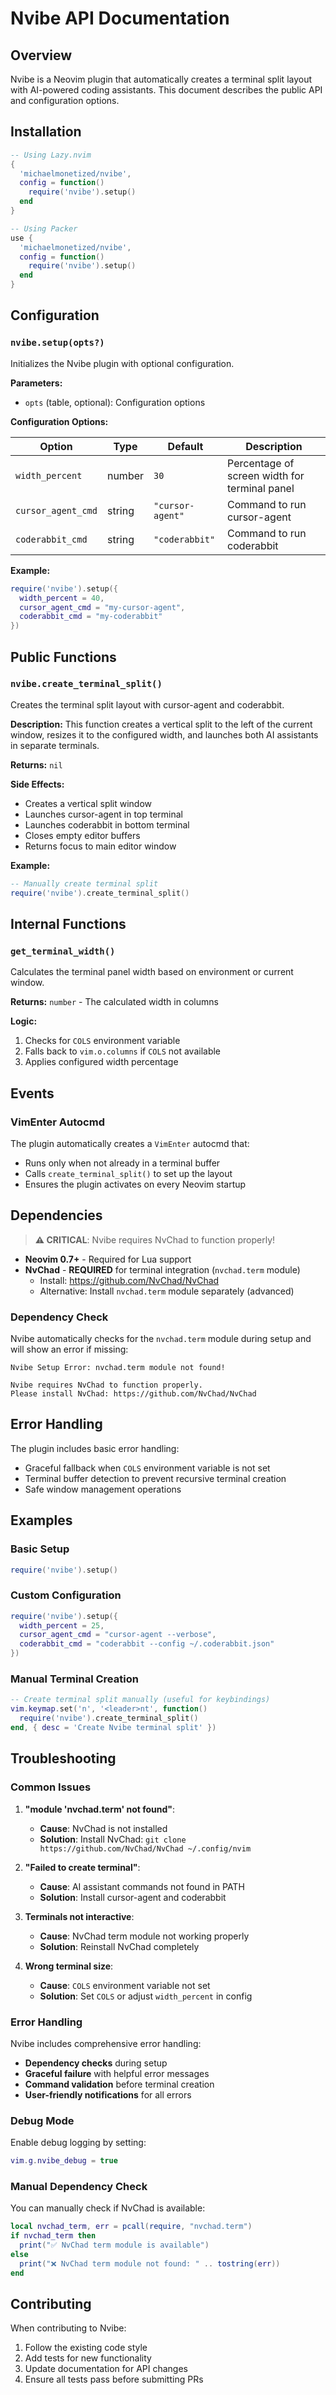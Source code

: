 # Nvibe API Documentation

## Overview

Nvibe is a Neovim plugin that automatically creates a terminal split layout with AI-powered coding assistants. This document describes the public API and configuration options.

## Installation

```lua
-- Using Lazy.nvim
{
  'michaelmonetized/nvibe',
  config = function()
    require('nvibe').setup()
  end
}

-- Using Packer
use {
  'michaelmonetized/nvibe',
  config = function()
    require('nvibe').setup()
  end
}
```

## Configuration

### `nvibe.setup(opts?)`

Initializes the Nvibe plugin with optional configuration.

**Parameters:**
- `opts` (table, optional): Configuration options

**Configuration Options:**

| Option | Type | Default | Description |
|--------|------|---------|-------------|
| `width_percent` | number | `30` | Percentage of screen width for terminal panel |
| `cursor_agent_cmd` | string | `"cursor-agent"` | Command to run cursor-agent |
| `coderabbit_cmd` | string | `"coderabbit"` | Command to run coderabbit |

**Example:**
```lua
require('nvibe').setup({
  width_percent = 40,
  cursor_agent_cmd = "my-cursor-agent",
  coderabbit_cmd = "my-coderabbit"
})
```

## Public Functions

### `nvibe.create_terminal_split()`

Creates the terminal split layout with cursor-agent and coderabbit.

**Description:**
This function creates a vertical split to the left of the current window, resizes it to the configured width, and launches both AI assistants in separate terminals.

**Returns:** `nil`

**Side Effects:**
- Creates a vertical split window
- Launches cursor-agent in top terminal
- Launches coderabbit in bottom terminal
- Closes empty editor buffers
- Returns focus to main editor window

**Example:**
```lua
-- Manually create terminal split
require('nvibe').create_terminal_split()
```

## Internal Functions

### `get_terminal_width()`

Calculates the terminal panel width based on environment or current window.

**Returns:** `number` - The calculated width in columns

**Logic:**
1. Checks for `COLS` environment variable
2. Falls back to `vim.o.columns` if `COLS` not available
3. Applies configured width percentage

## Events

### VimEnter Autocmd

The plugin automatically creates a `VimEnter` autocmd that:
- Runs only when not already in a terminal buffer
- Calls `create_terminal_split()` to set up the layout
- Ensures the plugin activates on every Neovim startup

## Dependencies

> **⚠️ CRITICAL**: Nvibe requires NvChad to function properly!

- **Neovim 0.7+** - Required for Lua support
- **NvChad** - **REQUIRED** for terminal integration (`nvchad.term` module)
  - Install: https://github.com/NvChad/NvChad
  - Alternative: Install `nvchad.term` module separately (advanced)

### Dependency Check

Nvibe automatically checks for the `nvchad.term` module during setup and will show an error if missing:

```
Nvibe Setup Error: nvchad.term module not found!

Nvibe requires NvChad to function properly.
Please install NvChad: https://github.com/NvChad/NvChad
```

## Error Handling

The plugin includes basic error handling:
- Graceful fallback when `COLS` environment variable is not set
- Terminal buffer detection to prevent recursive terminal creation
- Safe window management operations

## Examples

### Basic Setup
```lua
require('nvibe').setup()
```

### Custom Configuration
```lua
require('nvibe').setup({
  width_percent = 25,
  cursor_agent_cmd = "cursor-agent --verbose",
  coderabbit_cmd = "coderabbit --config ~/.coderabbit.json"
})
```

### Manual Terminal Creation
```lua
-- Create terminal split manually (useful for keybindings)
vim.keymap.set('n', '<leader>nt', function()
  require('nvibe').create_terminal_split()
end, { desc = 'Create Nvibe terminal split' })
```

## Troubleshooting

### Common Issues

1. **"module 'nvchad.term' not found"**: 
   - **Cause**: NvChad is not installed
   - **Solution**: Install NvChad: `git clone https://github.com/NvChad/NvChad ~/.config/nvim`

2. **"Failed to create terminal"**:
   - **Cause**: AI assistant commands not found in PATH
   - **Solution**: Install cursor-agent and coderabbit

3. **Terminals not interactive**: 
   - **Cause**: NvChad term module not working properly
   - **Solution**: Reinstall NvChad completely

4. **Wrong terminal size**: 
   - **Cause**: `COLS` environment variable not set
   - **Solution**: Set `COLS` or adjust `width_percent` in config

### Error Handling

Nvibe includes comprehensive error handling:

- **Dependency checks** during setup
- **Graceful failure** with helpful error messages
- **Command validation** before terminal creation
- **User-friendly notifications** for all errors

### Debug Mode

Enable debug logging by setting:
```lua
vim.g.nvibe_debug = true
```

### Manual Dependency Check

You can manually check if NvChad is available:
```lua
local nvchad_term, err = pcall(require, "nvchad.term")
if nvchad_term then
  print("✅ NvChad term module is available")
else
  print("❌ NvChad term module not found: " .. tostring(err))
end
```

## Contributing

When contributing to Nvibe:
1. Follow the existing code style
2. Add tests for new functionality
3. Update documentation for API changes
4. Ensure all tests pass before submitting PRs